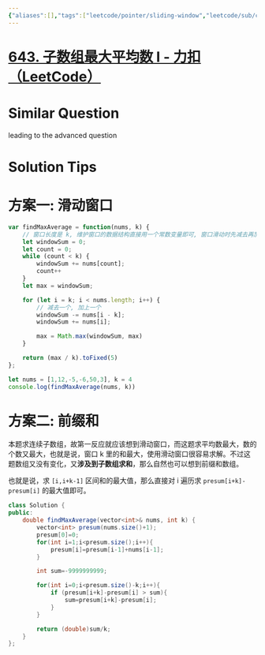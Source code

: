 ```yaml
---
{"aliases":[],"tags":["leetcode/pointer/sliding-window","leetcode/sub/consecutive","leetcode/prefix-sum/extreme-value"],"review-dates":[],"dg-publish":true,"difficulty":"easy","date-created":"2023-05-28-Sun, 1:13:59 pm","date-modified":"2023-08-09-Wed, 8:04:21 pm","permalink":"/programming/basic/leetcode/643. 子数组最大平均数 I/","dgPassFrontmatter":true}
---
```



# [643. 子数组最大平均数 I - 力扣（LeetCode）](https://leetcode.cn/problems/maximum-average-subarray-i/)

# Similar Question

leading to the advanced question

# Solution Tips

# 方案一: 滑动窗口

```js
var findMaxAverage = function(nums, k) {
    // 窗口长度是 k, 维护窗口的数据结构直接用一个常数变量即可, 窗口滑动时先减去再加上
    let windowSum = 0;
    let count = 0;
    while (count < k) {
        windowSum += nums[count];
        count++
    }
    let max = windowSum;

    for (let i = k; i < nums.length; i++) {
        // 减去一个, 加上一个
        windowSum -= nums[i - k];
        windowSum += nums[i];

        max = Math.max(windowSum, max)
    }

    return (max / k).toFixed(5)
};

let nums = [1,12,-5,-6,50,3], k = 4
console.log(findMaxAverage(nums, k))
```

# 方案二: 前缀和

本题求连续子数组，故第一反应就应该想到滑动窗口，而这题求平均数最大，数的个数又最大，也就是说，窗口 k 里的和最大，使用滑动窗口很容易求解。不过这题数组又没有变化，又**涉及到子数组求和**，那么自然也可以想到前缀和数组。

也就是说，求 `[i,i+k-1]` 区间和的最大值，那么直接对 i 遍历求 `presum[i+k]-presum[i]` 的最大值即可。

```java
class Solution {
public:
    double findMaxAverage(vector<int>& nums, int k) {
        vector<int> presum(nums.size()+1);
        presum[0]=0;
        for(int i=1;i<presum.size();i++){
            presum[i]=presum[i-1]+nums[i-1];
        }

        int sum=-9999999999;

        for(int i=0;i<presum.size()-k;i++){
            if (presum[i+k]-presum[i] > sum){
                sum=presum[i+k]-presum[i];
            }
        }

        return (double)sum/k;
    }
};
```
